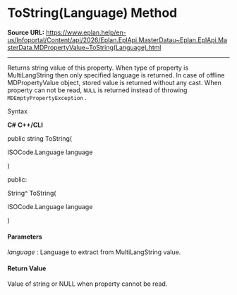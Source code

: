 # ToString(Language) Method

**Source URL:** https://www.eplan.help/en-us/Infoportal/Content/api/2026/Eplan.EplApi.MasterDatau~Eplan.EplApi.MasterData.MDPropertyValue~ToString(Language).html

---

Returns string value of this property. When type of property is MultiLangString then only specified language is returned. In case of offline MDPropertyValue object, stored value is returned without any cast. When property can not be read, `NULL` is returned instead of throwing `MDEmptyPropertyException` .

Syntax

**C#**
**C++/CLI**


public string ToString( 

   ISOCode.Language language

)

public:

String^ ToString( 

   ISOCode.Language language

)


#### Parameters

*language*
:   Language to extract from MultiLangString value.

#### Return Value

Value of string or NULL when property cannot be read.

